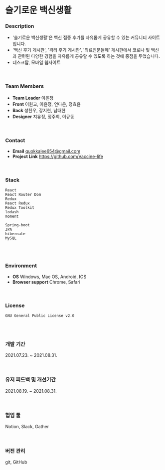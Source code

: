 # 슬기로운 백신생활

### Description

- '슬기로운 백신생활'은 백신 접종 후기를 자유롭게 공유할 수 있는 커뮤니티 사이트입니다.
- '백신 후기 게시판', '격리 후기 게시판', '의료진분들께' 게시판에서 코로나 및 백신과 관련된 다양한 경험을 자유롭게 공유할 수 있도록 하는 것에 중점을 두었습니다.
- 데스크탑, 모바일 웹사이트  
<br/><br/>

### Team Members

- **Team Leader** 이윤정  
- **Front** 이원교, 이윤정, 연다은, 정효윤  
- **Back** 성찬우, 강지현, 남태현  
- **Designer** 지유정, 정주희, 이규동  
<br/><br/>
  
### Contact

- **Email** quokkalee654@gmail.com 
- **Project Link** https://github.com/Vaccine-life  
<br/><br/>
  
### Stack

    React
    React Router Dom
    Redux
    React Redux
    Redux Toolkit
    lodash
    moment

    Spring-boot
    JPA
    hibernate
    MySQL
<br/><br/>
  
### Environment

- **OS** Windows, Mac OS, Android, IOS
- **Browser support** Chrome, Safari  
<br/><br/>
  
### License

    GNU General Public License v2.0
<br/><br/>
  
### 개발 기간

2021.07.23. ~ 2021.08.31.  
<br/><br/>
  
### 유저 피드백 및 개선기간

2021.08.19. ~ 2021.08.31.  
<br/><br/>
  
### 협업 툴

Notion, Slack, Gather  
<br/><br/>
  
### 버전 관리

git, GitHub
